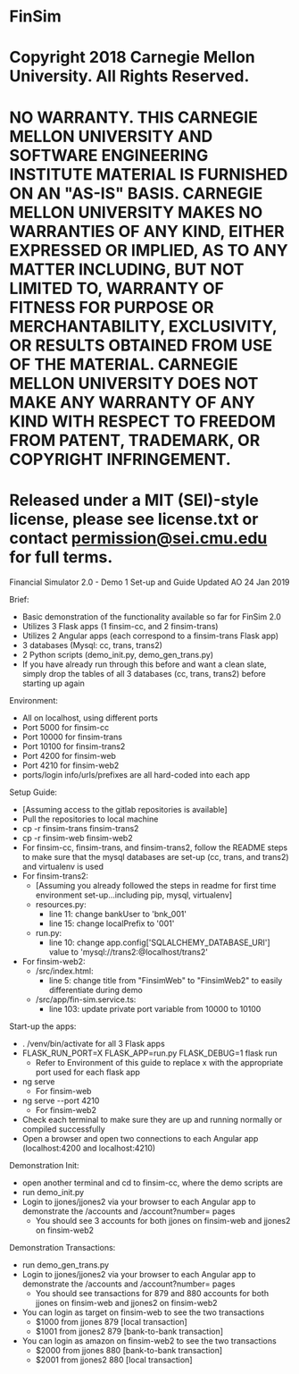 #  FinSim
#  Copyright 2018 Carnegie Mellon University. All Rights Reserved.
#  NO WARRANTY. THIS CARNEGIE MELLON UNIVERSITY AND SOFTWARE ENGINEERING INSTITUTE MATERIAL IS FURNISHED ON AN "AS-IS" BASIS. CARNEGIE MELLON UNIVERSITY MAKES NO WARRANTIES OF ANY KIND, EITHER EXPRESSED OR IMPLIED, AS TO ANY MATTER INCLUDING, BUT NOT LIMITED TO, WARRANTY OF FITNESS FOR PURPOSE OR MERCHANTABILITY, EXCLUSIVITY, OR RESULTS OBTAINED FROM USE OF THE MATERIAL. CARNEGIE MELLON UNIVERSITY DOES NOT MAKE ANY WARRANTY OF ANY KIND WITH RESPECT TO FREEDOM FROM PATENT, TRADEMARK, OR COPYRIGHT INFRINGEMENT.
#  Released under a MIT (SEI)-style license, please see license.txt or contact permission@sei.cmu.edu for full terms.

Financial Simulator 2.0 - Demo 1 Set-up and Guide
Updated AO 24 Jan 2019

Brief:
- Basic demonstration of the functionality available so far for FinSim 2.0
- Utilizes 3 Flask apps (1 finsim-cc, and 2 finsim-trans)
- Utilizes 2 Angular apps (each correspond to a finsim-trans Flask app)
- 3 databases (Mysql: cc, trans, trans2)
- 2 Python scripts (demo_init.py, demo_gen_trans.py)
- If you have already run through this before and want a clean slate, simply drop the tables of all 3 databases (cc, trans, trans2) before starting up again

Environment:
- All on localhost, using different ports
- Port 5000 for finsim-cc
- Port 10000 for finsim-trans
- Port 10100 for finsim-trans2
- Port 4200 for finsim-web
- Port 4210 for finsim-web2
- ports/login info/urls/prefixes are all hard-coded into each app

Setup Guide:
- [Assuming access to the gitlab repositories is available]
- Pull the repositories to local machine
- cp -r finsim-trans finsim-trans2
- cp -r finsim-web finsim-web2
- For finsim-cc, finsim-trans, and finsim-trans2, follow the README steps to make sure that the mysql databases are set-up (cc, trans, and trans2) and virtualenv is used
- For finsim-trans2:
    - [Assuming you already followed the steps in readme for first time environment set-up...including pip, mysql, virtualenv]
    - resources.py:
        - line 11: change bankUser to 'bnk_001'
        - line 15: change localPrefix to '001'
    - run.py:
        - line 10: change app.config['SQLALCHEMY_DATABASE_URI'] value to 'mysql://trans2:@localhost/trans2'
- For finsim-web2:
    - /src/index.html:
        - line 5: change title from "FinsimWeb" to "FinsimWeb2" to easily differentiate during demo
    - /src/app/fin-sim.service.ts:
        - line 103: update private port variable from 10000 to 10100

Start-up the apps:
- . /venv/bin/activate for all 3 Flask apps
- FLASK_RUN_PORT=X FLASK_APP=run.py FLASK_DEBUG=1 flask run
    - Refer to Environment of this guide to replace x with the appropriate port used for each flask app
- ng serve
    - For finsim-web
- ng serve --port 4210
    - For finsim-web2
- Check each terminal to make sure they are up and running normally or compiled successfully
- Open a browser and open two connections to each Angular app (localhost:4200 and localhost:4210)

Demonstration Init:
- open another terminal and cd to finsim-cc, where the demo scripts are
- run demo_init.py
- Login to jjones/jjones2 via your browser to each Angular app to demonstrate the /accounts and /account?number= pages
    - You should see 3 accounts for both jjones on finsim-web and jjones2 on finsim-web2

Demonstration Transactions:
- run demo_gen_trans.py
- Login to jjones/jjones2 via your browser to each Angular app to demonstrate the /accounts and /account?number= pages
    - You should see transactions for 879 and 880 accounts for both jjones on finsim-web and jjones2 on finsim-web2
- You can login as target on finsim-web to see the two transactions
    - $1000 from jjones 879 [local transaction]
    - $1001 from jjones2 879 [bank-to-bank transaction]
- You can login as amazon on finsim-web2 to see the two transactions
    - $2000 from jjones 880 [bank-to-bank transaction]
    - $2001 from jjones2 880 [local transaction]
